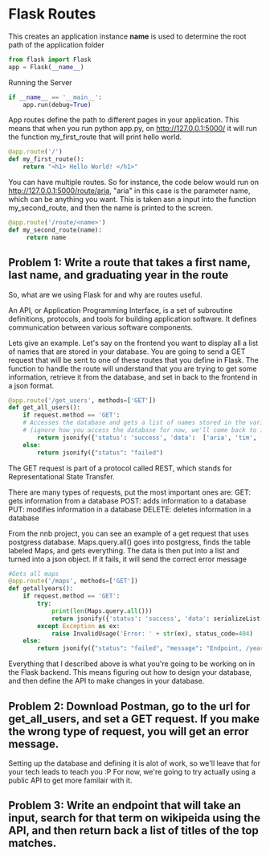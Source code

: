 # Flask Routes

This creates an application instance
__name__ is used to determine the root path of the application folder

```python
from flask import Flask
app = Flask(__name__)
```

Running the Server

```python
if __name__ == '__main__':
	app.run(debug=True)
```

App routes define the path to different pages in your application. This means that when you run python app.py, on http://127.0.0.1:5000/ it will run the function my_first_route that will print hello world. 
```python
@app.route('/')
def my_first_route():
	return "<h1> Hello World! </h1>"
```
You can have multiple routes. So for instance, the code below would run on http://127.0.0.1:5000/route/aria,
"aria" in this case is the parameter name, which can be anything you want. This is taken asn a input into the function my_second_route, and then the name is printed to the screen. 

```python
@app.route('/route/<name>')
def my_second_route(name):
     return name
```

## Problem 1: Write a route that takes a first name, last name, and graduating year in the route  


So, what are we using Flask for and why are routes useful. 

An API, or Application Programming Interface, is a set of subroutine definitions, protocols, and tools for building application software. It defines communication between various software components. 

Lets give an example. Let's say on the frontend you want to display all a list of names that are stored in your database. You are going to send a GET request that will be sent to one of these routes that you define in Flask. The function to handle the route will understand that you are trying to get some information, retrieve it from the database, and set in back to the frontend in a json format. 

```python
@app.route('/get_users', methods=['GET'])
def get_all_users():
    if request.method == 'GET':
    # Accesses the database and gets a list of names stored in the variable called data 
	# (ignore how you access the database for now, we'll come back to it)
	    return jsonify({'status': 'success', 'data':  ['aria', 'tim', 'varun', 'alex']})
    else:
        return jsonify({"status": "failed")
```

The GET request is part of a protocol called REST, which stands for Representational State Transfer. 

There are many types of requests, put the most important ones are: 
	GET: gets information from a database
	POST: adds information to a database
	PUT: modifies information in a database
	DELETE: deletes information in a database

From the nnb project, you can see an example of a get request that uses postgress database. Maps.query.all() goes into postgress, finds the table labeled Maps, and gets everything. The data is then put into a list and turned into a json object. If it fails, it will send the correct error message
```python
#Gets all maps
@app.route('/maps', methods=['GET'])
def getallyears():
    if request.method == 'GET':
        try:
            print(len(Maps.query.all()))
            return jsonify({'status': 'success', 'data': serializeList((Maps.query.all()))})
        except Exception as ex:
            raise InvalidUsage('Error: ' + str(ex), status_code=404)
    else:
        return jsonify({"status": "failed", "message": "Endpoint, /years, needs a GET request"})
```

Everything that I described above is what you're going to be working on in the Flask backend. This means figuring out how to design your database, and then define the API to make changes in your database. 

## Problem 2: Download Postman, go to the url for get_all_users, and set a GET request. If you make the wrong type of request, you will get an error message.

Setting up the database and defining it is alot of work, so we'll leave that for your tech leads to teach you :P 
For now, we're going to try actually using a public API to get more familair with it.

 ## Problem 3: Write an endpoint that will take an input, search for that term on wikipeida using the API, and then return back a list of titles of the top matches. 